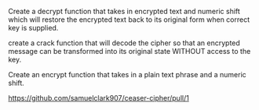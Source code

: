 Create a decrypt function that takes in encrypted text and numeric shift which will restore the encrypted text back to its original form when correct key is supplied.

create a crack function that will decode the cipher so that an encrypted message can be transformed into its original state WITHOUT access to the key.

Create an encrypt function that takes in a plain text phrase and a numeric shift.

https://github.com/samuelclark907/ceaser-cipher/pull/1